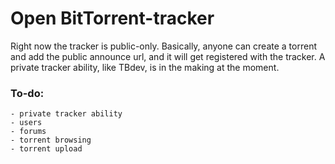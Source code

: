 # Open BitTorrent-tracker

Right now the tracker is public-only. Basically, anyone can create a torrent and add the public announce url, and it will get registered with the tracker. A private tracker ability, like TBdev, is in the making at the moment.

### To-do:
	- private tracker ability
	- users
	- forums
	- torrent browsing
	- torrent upload
